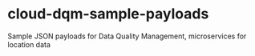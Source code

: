 # cloud-dqm-sample-payloads
Sample JSON payloads for Data Quality Management, microservices for location data
